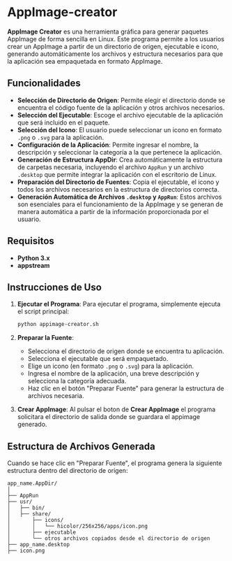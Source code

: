 # AppImage-creator

**AppImage Creator** es una herramienta gráfica para generar paquetes AppImage de forma sencilla en Linux. Este programa permite a los usuarios crear un AppImage a partir de un directorio de origen, ejecutable e icono, generando automáticamente los archivos y estructura necesarios para que la aplicación sea empaquetada en formato AppImage.

## Funcionalidades

- **Selección de Directorio de Origen**: Permite elegir el directorio donde se encuentra el código fuente de la aplicación y otros archivos necesarios.
- **Selección del Ejecutable**: Escoge el archivo ejecutable de la aplicación que será incluido en el paquete.
- **Selección del Icono**: El usuario puede seleccionar un icono en formato `.png` o `.svg` para la aplicación.
- **Configuración de la Aplicación**: Permite ingresar el nombre, la descripción y seleccionar la categoría a la que pertenece la aplicación.
- **Generación de Estructura AppDir**: Crea automáticamente la estructura de carpetas necesaria, incluyendo el archivo `AppRun` y un archivo `.desktop` que permite integrar la aplicación con el escritorio de Linux.
- **Preparación del Directorio de Fuentes**: Copia el ejecutable, el icono y todos los archivos necesarios en la estructura de directorios correcta.
- **Generación Automática de Archivos `.desktop` y `AppRun`**: Estos archivos son esenciales para el funcionamiento de la AppImage y se generan de manera automática a partir de la información proporcionada por el usuario.

## Requisitos

- **Python 3.x**
- **appstream**
  
## Instrucciones de Uso

1. **Ejecutar el Programa**:
   Para ejecutar el programa, simplemente ejecuta el script principal:
   ```bash
   python appimage-creator.sh
   ```

2. **Preparar la Fuente**:
   - Selecciona el directorio de origen donde se encuentra tu aplicación.
   - Selecciona el ejecutable que será empaquetado.
   - Elige un icono (en formato `.png` o `.svg`) para la aplicación.
   - Ingresa el nombre de la aplicación, una breve descripción y selecciona la categoría adecuada.
   - Haz clic en el botón "Preparar Fuente" para generar la estructura de archivos necesaria.

3. **Crear AppImage**:
   Al pulsar el boton de **Crear AppImage** el programa solicitara el directorio de salida donde se guardara el appimage generado.

## Estructura de Archivos Generada

Cuando se hace clic en "Preparar Fuente", el programa genera la siguiente estructura dentro del directorio de origen:

```
app_name.AppDir/
│
├── AppRun
├── usr/
│   ├── bin/
│   ├── share/
│       ├── icons/
│       │   └── hicolor/256x256/apps/icon.png
│       ├── ejecutable
│       └── otros archivos copiados desde el directorio de origen
├── app_name.desktop
├── icon.png
```

